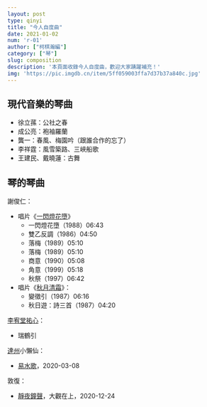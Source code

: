 ```yaml
---
layout: post
type: qinyi
title: "今人自度曲"
date: 2021-01-02
num: 'r-01'
author: ["柯棋瀚編"]
category: ["琴"]
slug: composition
description: '本頁面收錄今人自度曲，歡迎大家踴躍補充！'
img: 'https://pic.imgdb.cn/item/5ff059003ffa7d37b37a840c.jpg'
---
```


## 現代音樂的琴曲

- 徐立蓀：公社之春
- 成公亮：袍袖羅蘭
- 龔一：春風、梅園吟（跟誰合作的忘了）
- 李祥霆：風雪築路、三峽船歌
- 王建民、戴曉蓮：古舞

## 琴的琴曲

謝俊仁：

- 唱片《[一閃燈花墮](http://www.tsechunyan.com/401.htm)》
  - 一閃燈花墮（1988）06:43
  - 雙乙反調（1986）04:50
  - 落梅（1989）05:10
  - 落梅（1989）05:10
  - 商意（1990）05:08
  - 角意（1999）05:18
  - 秋祭（1997）06:42
- 唱片《[秋月清霜](http://www.tsechunyan.com/402.htm)》：
  - 變徵引（1987）06:16
  - 秋日遊：詩三首（1987）04:20

[李宥堂祐心](https://site.douban.com/li_youxin/)：

- 瑞鶴引

<u>達州</u>小懶仙：

- [易水歌](https://mp.weixin.qq.com/s/hoLeeX-SlN7gJ_VKeIZhxw)，2020-03-08

敦復：

- [靜夜鐘聲](https://music.163.com/dj?id=2071162548&userid=275990862)，大觀在上，2020-12-24